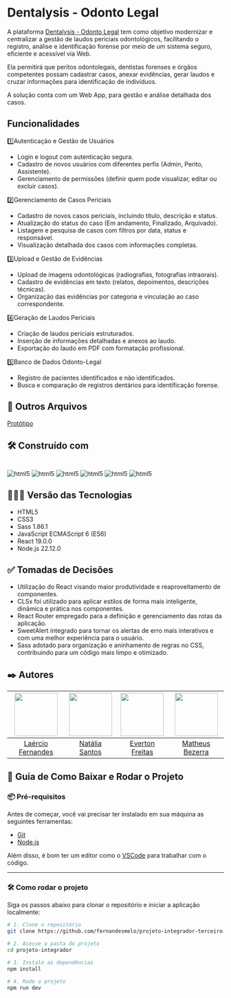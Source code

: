 # Dentalysis - Odonto Legal
A plataforma [Dentalysis - Odonto Legal](https://dentalysis.onrender.com/) tem como objetivo modernizar e centralizar a gestão de laudos periciais odontológicos, facilitando o
registro, análise e identificação forense por meio de um sistema seguro, eficiente e acessível via Web.

Ela permitirá que peritos odontolegais, dentistas forenses e órgãos competentes possam cadastrar casos, anexar
evidências, gerar laudos e cruzar informações para identificação de indivíduos.

A solução conta com um Web App, para gestão e análise detalhada dos casos.

## Funcionalidades 
1️⃣Autenticação e Gestão de Usuários
* Login e logout com autenticação segura.
* Cadastro de novos usuários com diferentes perfis (Admin, Perito, Assistente).
* Gerenciamento de permissões (definir quem pode visualizar, editar ou excluir casos).

2️⃣Gerenciamento de Casos Periciais
* Cadastro de novos casos periciais, incluindo título, descrição e status.
* Atualização do status do caso (Em andamento, Finalizado, Arquivado).
* Listagem e pesquisa de casos com filtros por data, status e responsável.
* Visualização detalhada dos casos com informações completas.
 
3️⃣Upload e Gestão de Evidências
* Upload de imagens odontológicas (radiografias, fotografias intraorais).
* Cadastro de evidências em texto (relatos, depoimentos, descrições técnicas).
* Organização das evidências por categoria e vinculação ao caso correspondente.
  
4️⃣Geração de Laudos Periciais
* Criação de laudos periciais estruturados.
* Inserção de informações detalhadas e anexos ao laudo.
* Exportação do laudo em PDF com formatação profissional.
  
5️⃣Banco de Dados Odonto-Legal
* Registro de pacientes identificados e não identificados.
* Busca e comparação de registros dentários para identificação forense.

## 📂 Outros Arquivos 

[Protótipo](https://www.figma.com/proto/iifSzpt3THieyOH52PHeMe/Alta-Fidelidade---Prot%C3%B3tipo-PI?node-id=64-38&p=f&t=wcpqAEhb9lO3mII8-0&scaling=scale-down&content-scaling=fixed&page-id=0%3A1&starting-point-node-id=64%3A38)

## 🛠️ Construído com

<div style="display: inline-block"><br/>
  <img align="center" alt="html5" src="https://img.shields.io/badge/HTML5-E34F26?style=for-the-badge&logo=html5&logoColor=white" /> 
  <img align="center" alt="html5" src="https://img.shields.io/badge/CSS3-1572B6?style=for-the-badge&logo=css3&logoColor=white" />
  <img align="center" alt="html5" src="https://img.shields.io/badge/Sass-CC6699?style=for-the-badge&logo=sass&logoColor=whitee" />
  <img align="center" alt="html5" src="https://img.shields.io/badge/JavaScript-F7DF1E?style=for-the-badge&logo=javascript&logoColor=black" />
  <img align="center" alt="html5" src="https://img.shields.io/badge/React-20232A?style=for-the-badge&logo=react&logoColor=61DAFB" />
  <img align="center" alt="html5" src="https://img.shields.io/badge/Node.js-43853D?style=for-the-badge&logo=node.js&logoColor=white" />
</div><br/>

## 👨🏽‍💻 Versão das Tecnologias

* HTML5
* CSS3
* Sass 1.86.1
* JavaScript ECMAScript 6 (ES6)
* React 19.0.0
* Node.js 22.12.0

## ✅ Tomadas de Decisões
* Utilização do React visando maior produtividade e reaproveitamento de componentes.
* CLSx foi utilizado para aplicar estilos de forma mais inteligente, dinâmica e prática nos componentes.
* React Router empregado para a definição e gerenciamento das rotas da aplicação.
* SweetAlert integrado para tornar os alertas de erro mais interativos e com uma melhor experiência para o usuário.
* Sass adotado para organização e aninhamento de regras no CSS, contribuindo para um código mais limpo e otimizado.

## ✒️ Autores

| <img src="https://github.com/fernandesmelo/carona-solidaria/assets/113717317/1d3daac1-3d6a-40d6-b755-09d583ce392f" width="100" height="100" /> | <img src="https://github.com/user-attachments/assets/fa917b45-5cf7-4198-a42d-35340e41dacb" width="100" height="100" /> | <img src="https://github.com/user-attachments/assets/82c3a928-18b1-4fba-95a5-b3988d7a2ee0" width="100" height="100" /> | <img src="https://github.com/user-attachments/assets/db9cc241-da0f-4df7-8f17-5a6baebdccab" width="100" height="100" /> |
|:-------------------------------------------------------:|:-------------------------------------------------------:|:-------------------------------------------------------:|:-------------------------------------------------------:|
| [Laércio Fernandes](https://www.linkedin.com/in/laercio-fernandes/) | [Natália Santos](https://www.linkedin.com/in/natalia-bento-364b2b235/) | [Everton Freitas](https://www.linkedin.com/in/everton-freitas-a54a45300/) | [Matheus Bezerra](https://www.linkedin.com/in/matheus-bzrr/) | 

## 🚀 Guia de Como Baixar e Rodar o Projeto

### 📦 Pré-requisitos

Antes de começar, você vai precisar ter instalado em sua máquina as seguintes ferramentas:

- [Git](https://git-scm.com)
- [Node.js](https://nodejs.org)

Além disso, é bom ter um editor como o [VSCode](https://code.visualstudio.com/) para trabalhar com o código.

---

### 🛠️ Como rodar o projeto

Siga os passos abaixo para clonar o repositório e iniciar a aplicação localmente:

```bash
# 1. Clone o repositório
git clone https://github.com/fernandesmelo/projeto-integrador-terceiro-periodo.git

# 2. Acesse a pasta do projeto
cd projeto-integrador

# 3. Instale as dependências
npm install

# 4. Rode o projeto
npm run dev


